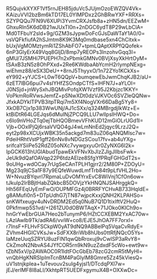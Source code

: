 R5QujvkXYXF1Vf5rnJEH85jduVc5JUjmOzoEWZQV4Vk=
KAizuVVl2bzBm6kTD17EL0YlMPDxz2GhBRwYXF+RRXs=
SZYPQQu7FN9V6XUPi3YvmCRXJsfb8a+zHN5dn/EEZwM=
GhxuRIn5K6dDB21wJUxTI0n+2nDGC6ydT8P29wLbClA=
Md0TFbuY2sld+9g/GZM3sJypwDoFcGJsDaWTaY1A0/0=
vsVQFkfiufA2hSJmtm8K9K3Mq0mdbase5xn4ChCitxk=
bUxjVgMOMztymRi1ZShAbFO7+tpmLQAptXRPfQQofek=
6nP3GlyErX49Vqq8GIjD/8mp7yREOPs3InzohvGqq3I=
gMU/7JSMHi7PUEPH7n2xPbmkGMNv0BVjXsyXkHrtOyM=
tSAxB3zN5z8OhPXxd+2Re6KWdbaAbYcmH2rlympNExg=
wiEhmz88/eSX3DeU++8rnJ5ThyyxO/1n72ZYo1KCkXs=
eY992+yYJCS+L0wT6QQpV+bumqewEbJwmChqKJB2/aU=
6zET7lBG6pui7v4sIYHfZSOndpCTfS+lHFN7J+aYLOI=
J0NSjd+jnWySxhJBQMivPofqXW1Vzf95J2Kbjzc1KKY=
VoPkmRoRVwsJemfZ+pSNwXDt0dzVJKVOc6SVZleQQNw=
JfxkADYklTPVB3itpTRqi7m5Xf4NogVXr66DaBg5Yy8=
XkOB7Cjx1p383WwUNj/AJ1cSXx/q324MBrgdjIkWz+E=
ktBiDtR64LGEJqs6dMuINjZPCQ9LLU7wlIpsIHWQ+Do=
c6Io9nVHoZTq0ejTbHQOBmevVFhKUD12mGiOLrUGd1I=
Vjb+OOxlPjQj6rsaVVQO4gJ4wLmNnEd2jqyc9LrzJ2Q=
eyt2p98xXCUjxWBK35n5ackgd7m83uZ06qANQMIsc7w=
PdeiHRhtVstP1gff26nNv8vNDGzSCou17fv+ab4uYXg=
srifcaYSiiPe52RdZ05oNXc7vywgxyuOr0ZyNXG6l2k=
IpGCK613hUGIAbudTpawEkVFNvXbJlzZJlgJIIbsFwk=
JeUk9dQafOAVqp22P6tdzAElze8SfgYfPRqFGHGdT2s=
9oUHg+wdOCay7rUgSeCAnTPLH1gjrr2/2M80P+ZDOyU=
Mg23q9jCSa1F87y9EQfeWuwdLmfTrb84t9pLfVHL2Ho=
W+NvuzBYqvrl7RpmaLuDvOMYrxEvC8WiVnj1CfOn6ow=
tJkulp2IrBBjtHabZQkbcB5DOVjzYkHNQNJSAHrggkQ=
Hh56FEqUyEmFwO/OUPMFGz4j0BRRFYCHvAB733HqldE=
g8AMufi0n5+DTpUdhG7jTN87wjpcKxxjQNH2KLPAHSo=
snKWfxeugv4uNvDRDM2Ed5q0NuB7Q1D1tixIftV2HuQ=
0Pkfmwp5S1vd/+I261ZU0dOBWTAqX+71JOko0KICh9o=
hnGrYwEbrGUA7Heo2bTunymP6/HZtCCXEBM2YxAC70w=
LAzlAwIb9Tk/adRA6/vviW+co8/EJE5JhOA7FF7orxI=
r7InsF+FLHvFSCkpW0yAT9dNQ9ABBelPq5VqaCvRdyE=
ZVhm4HGICVKsJw+SdFXX8riWb8hUbs0ttRfjNQcO5Ys=
IaMzeUuqSZRYU8uzFlN1qwQbRroxuj9vCwISP3aRvY8=
CkZmoN2NbvAS4JYfCOR5rn9kN9uzZdxdF5cWo+ewt9w=
tZbN5xV/p2AWAOC0R1IdtFOcGbEb78zcG2cmR5tMyHI=
vnQbHgKNRSIpImTcnBM4PaGlylM8Gmre5Zz45kViesQ=
uV1stnjkplea+1uTevouv2suIg4yjsl1/DTcdqPXl7w=
jEJ/erIMF8I8aLI/XkhtpRT5UEDFxgymuX4B+OXXwDc=
